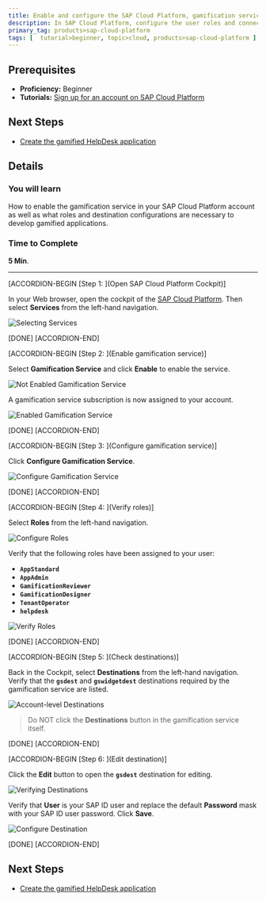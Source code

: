 ```yaml
---
title: Enable and configure the SAP Cloud Platform, gamification service
description: In SAP Cloud Platform, configure the user roles and connectivity destinations necessary to use the gamification service.
primary_tag: products>sap-cloud-platform
tags: [  tutorial>beginner, topic>cloud, products>sap-cloud-platform ]
---
```

## Prerequisites  
- **Proficiency:** Beginner
- **Tutorials:** [Sign up for an account on SAP Cloud Platform](http://www.sap.com/developer/tutorials/hcp-create-trial-account.html)

## Next Steps
- [Create the gamified HelpDesk application](http://www.sap.com/developer/tutorials/hcp-gamification-sample-application.html)

## Details
### You will learn  
How to enable the gamification service in your SAP Cloud Platform account as well as what roles and destination configurations are necessary to develop gamified applications.

### Time to Complete
**5 Min**.

---

[ACCORDION-BEGIN [Step 1: ](Open SAP Cloud Platform Cockpit)]

In your Web browser, open the cockpit of the [SAP Cloud Platform](https://account.hanatrial.ondemand.com/cockpit). Then select **Services** from the left-hand navigation.

![Selecting Services](1.png)

[DONE]
[ACCORDION-END]

[ACCORDION-BEGIN [Step 2: ](Enable gamification service)]

Select **Gamification Service** and click **Enable** to enable the service.

![Not Enabled Gamification Service](3.png)

A gamification service subscription is now assigned to your account.

![Enabled Gamification Service](2.png)

[DONE]
[ACCORDION-END]

[ACCORDION-BEGIN [Step 3: ](Configure gamification service)]

Click **Configure Gamification Service**.

![Configure Gamification Service](4.png)

[DONE]
[ACCORDION-END]

[ACCORDION-BEGIN [Step 4: ](Verify roles)]

Select **Roles** from the left-hand navigation.

![Configure Roles](5.png)

Verify that the following roles have been assigned to your user:
- **`AppStandard`**
- **`AppAdmin`**
- **`GamificationReviewer`**
- **`GamificationDesigner`**
- **`TenantOperator`**
- **`helpdesk`**

![Verify Roles](6.png)

[DONE]
[ACCORDION-END]

[ACCORDION-BEGIN [Step 5: ](Check destinations)]

Back in the Cockpit, select **Destinations** from the left-hand navigation. Verify that the **`gsdest`** and **`gswidgetdest`** destinations required by the gamification service are listed.

![Account-level Destinations](7.png)

> Do NOT click the **Destinations** button in the gamification service itself.

[DONE]
[ACCORDION-END]

[ACCORDION-BEGIN [Step 6: ](Edit destination)]

Click the **Edit** button to open the **`gsdest`** destination for editing.

![Verifying Destinations](8.png)

Verify that **User** is your SAP ID user and replace the default **Password** mask with your SAP ID user password. Click **Save**.

![Configure Destination](9.png)

[DONE]
[ACCORDION-END]


## Next Steps

- [Create the gamified HelpDesk application](http://www.sap.com/developer/tutorials/hcp-gamification-sample-application.html)
